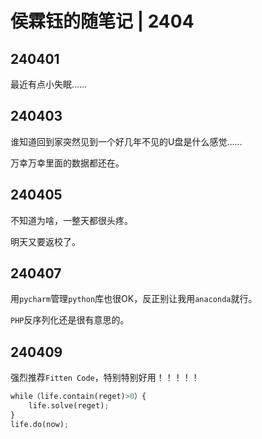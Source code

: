 # 侯霖钰的随笔记 | 2404

## 240401

最近有点小失眠……



## 240403

谁知道回到家突然见到一个好几年不见的U盘是什么感觉……

万幸万幸里面的数据都还在。



## 240405

不知道为啥，一整天都很头疼。

明天又要返校了。



## 240407

用`pycharm`管理`python`库也很OK，反正别让我用`anaconda`就行。

`PHP`反序列化还是很有意思的。



## 240409

强烈推荐`Fitten Code`，特别特别好用！！！！！

```python
while（life.contain(reget)>0）{
	life.solve(reget);
}
life.do(now);
```

